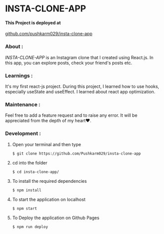 # **INSTA-CLONE-APP**

#### **This Project is deployed at**

[github.com/pushkarm029/insta-clone-app](github.com/pushkarm029/insta-clone-app)



### **About** :


*INSTA-CLONE-APP* is an Instagram clone that I created using React.js. In this app, you can explore posts, check your friend's posts etc.


### **Learnings** :

It's my first react-js project. During this project, I learned how to use hooks, especially useState and useEffect. I learned about react app optimization.

### **Maintenance** :

Feel free to add a feature request and to raise any error. It will be appreciated from the depth of my heart❤️.


### **Development** :

1. Open your terminal and then type
    ```shell
    $ git clone https://github.com/Pushkarm029/insta-clone-app
    ```
2. cd into the folder
    ```shell
    $ cd insta-clone-app/
    ```
3. To install the required dependencies
    ```shell
    $ npm install
    ```
4. To start the application on localhost
    ```shell
    $ npm start
    ```
5. To Deploy the application on Github Pages
    ```shell
    $ npm run deploy
    ```